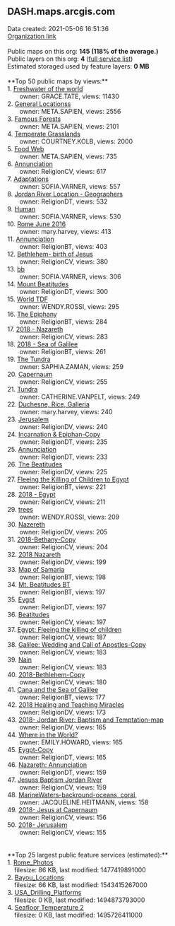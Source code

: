 <h2>DASH.maps.arcgis.com</h2> Data created: 2021-05-06 16:51:36 <br /><a target='new' href='https://DASH.maps.arcgis.com'>Organization link</a><br /><br />Public maps on this org: <b>145 (118% of the average.)</b><br />Public layers on this org: <b>4 </b>(<a target='new' href='https://services.arcgis.com/dRlnI3MlhkrHbz87/ArcGIS/rest/services'>full service list</a>)<br />Estimated storaged used by feature layers: <b>0 MB</b><br /><br />**Top 50 public maps by views:**<br />  1. <a target='new' href='https://www.arcgis.com/home/item.html?id=664d7b7b56ea43808aee4d3f7d42f14d'>Freshwater of the world</a> <br />  &nbsp;&nbsp;&nbsp;&nbsp; &nbsp;&nbsp;owner: GRACE.TATE, views: 11430<br />  2. <a target='new' href='https://www.arcgis.com/home/item.html?id=29a3416cbaa240889e57cc65f9252802'>General Locationss</a> <br />  &nbsp;&nbsp;&nbsp;&nbsp; &nbsp;&nbsp;owner: META.SAPIEN, views: 2556<br />  3. <a target='new' href='https://www.arcgis.com/home/item.html?id=9e8f80bb2516463d96a559ff59f061bc'>Famous Forests</a> <br />  &nbsp;&nbsp;&nbsp;&nbsp; &nbsp;&nbsp;owner: META.SAPIEN, views: 2101<br />  4. <a target='new' href='https://www.arcgis.com/home/item.html?id=a8d7b356159d468eb7669476e08a42ef'>Temperate Grasslands</a> <br />  &nbsp;&nbsp;&nbsp;&nbsp; &nbsp;&nbsp;owner: COURTNEY.KOLB, views: 2000<br />  5. <a target='new' href='https://www.arcgis.com/home/item.html?id=1a48d2adca9346408d9d99a719480fab'>Food Web</a> <br />  &nbsp;&nbsp;&nbsp;&nbsp; &nbsp;&nbsp;owner: META.SAPIEN, views: 735<br />  6. <a target='new' href='https://www.arcgis.com/home/item.html?id=1ed0471291cc42158a0747a9f8b77efb'>Annunciation </a> <br />  &nbsp;&nbsp;&nbsp;&nbsp; &nbsp;&nbsp;owner: ReligionCV, views: 617<br />  7. <a target='new' href='https://www.arcgis.com/home/item.html?id=d1d72cdb158a45268acf004d8485fbdf'>Adaptations</a> <br />  &nbsp;&nbsp;&nbsp;&nbsp; &nbsp;&nbsp;owner: SOFIA.VARNER, views: 557<br />  8. <a target='new' href='https://www.arcgis.com/home/item.html?id=26b9bd09f574439299c9decdadc0cc54'>Jordan River Location - Geographers</a> <br />  &nbsp;&nbsp;&nbsp;&nbsp; &nbsp;&nbsp;owner: ReligionDT, views: 532<br />  9. <a target='new' href='https://www.arcgis.com/home/item.html?id=1eb2d873fc224c20a7cb11d4029d5b26'>Human</a> <br />  &nbsp;&nbsp;&nbsp;&nbsp; &nbsp;&nbsp;owner: SOFIA.VARNER, views: 530<br />  10. <a target='new' href='https://www.arcgis.com/home/item.html?id=d1c1db09ffd14ea0935079e031aea4ce'>Rome June 2016</a> <br />  &nbsp;&nbsp;&nbsp;&nbsp; &nbsp;&nbsp;owner: mary.harvey, views: 413<br />  11. <a target='new' href='https://www.arcgis.com/home/item.html?id=0952984fbfdb43a9aa029702891ee2dd'>Annunciation</a> <br />  &nbsp;&nbsp;&nbsp;&nbsp; &nbsp;&nbsp;owner: ReligionBT, views: 403<br />  12. <a target='new' href='https://www.arcgis.com/home/item.html?id=0a43b07f20804a5a9949e11b6b223e6d'>Bethlehem- birth of Jesus </a> <br />  &nbsp;&nbsp;&nbsp;&nbsp; &nbsp;&nbsp;owner: ReligionCV, views: 380<br />  13. <a target='new' href='https://www.arcgis.com/home/item.html?id=6d2c66cbd8f2463aaf3c04dc8bc701d3'>bb</a> <br />  &nbsp;&nbsp;&nbsp;&nbsp; &nbsp;&nbsp;owner: SOFIA.VARNER, views: 306<br />  14. <a target='new' href='https://www.arcgis.com/home/item.html?id=b4f4d28a8f8d446790d2f610b110ec57'>Mount Beatitudes</a> <br />  &nbsp;&nbsp;&nbsp;&nbsp; &nbsp;&nbsp;owner: ReligionDT, views: 300<br />  15. <a target='new' href='https://www.arcgis.com/home/item.html?id=f493d3d195fe4afbb5b2e20d17c163f9'>World TDF</a> <br />  &nbsp;&nbsp;&nbsp;&nbsp; &nbsp;&nbsp;owner: WENDY.ROSSI, views: 295<br />  16. <a target='new' href='https://www.arcgis.com/home/item.html?id=7195e9887ce04269aae1510ae5cc7340'>The Epiphany</a> <br />  &nbsp;&nbsp;&nbsp;&nbsp; &nbsp;&nbsp;owner: ReligionBT, views: 284<br />  17. <a target='new' href='https://www.arcgis.com/home/item.html?id=90f16b91039143d39f824a908bc7d6f5'>2018 - Nazareth</a> <br />  &nbsp;&nbsp;&nbsp;&nbsp; &nbsp;&nbsp;owner: ReligionCV, views: 283<br />  18. <a target='new' href='https://www.arcgis.com/home/item.html?id=4fd4fb9094c948bd8e458050ac64f747'>2018 - Sea of Galilee</a> <br />  &nbsp;&nbsp;&nbsp;&nbsp; &nbsp;&nbsp;owner: ReligionBT, views: 261<br />  19. <a target='new' href='https://www.arcgis.com/home/item.html?id=59de3d2fe08d4ff6b04f6eb952e2c9cb'>The Tundra</a> <br />  &nbsp;&nbsp;&nbsp;&nbsp; &nbsp;&nbsp;owner: SAPHIA.ZAMAN, views: 259<br />  20. <a target='new' href='https://www.arcgis.com/home/item.html?id=6b1e39acc37c4ce685684cb36f50b234'>Capernaum</a> <br />  &nbsp;&nbsp;&nbsp;&nbsp; &nbsp;&nbsp;owner: ReligionCV, views: 255<br />  21. <a target='new' href='https://www.arcgis.com/home/item.html?id=5628c114c2c94373b49942a17846eada'>Tundra </a> <br />  &nbsp;&nbsp;&nbsp;&nbsp; &nbsp;&nbsp;owner: CATHERINE.VANPELT, views: 249<br />  22. <a target='new' href='https://www.arcgis.com/home/item.html?id=cf87ec56933a4d00aab0d85a2e3b4c94'>Duchesne, Rice, Galleria</a> <br />  &nbsp;&nbsp;&nbsp;&nbsp; &nbsp;&nbsp;owner: mary.harvey, views: 240<br />  23. <a target='new' href='https://www.arcgis.com/home/item.html?id=fa6b4a24b4894a91a7ab1cd73c15c2d9'>Jerusalem</a> <br />  &nbsp;&nbsp;&nbsp;&nbsp; &nbsp;&nbsp;owner: ReligionDV, views: 240<br />  24. <a target='new' href='https://www.arcgis.com/home/item.html?id=8997176ca3bf4f8d9b35a709a5b506b2'>Incarnation & Epiphan-Copy</a> <br />  &nbsp;&nbsp;&nbsp;&nbsp; &nbsp;&nbsp;owner: ReligionDT, views: 235<br />  25. <a target='new' href='https://www.arcgis.com/home/item.html?id=352a508b87db423ab5536f5485a1cfb3'>Annunciation</a> <br />  &nbsp;&nbsp;&nbsp;&nbsp; &nbsp;&nbsp;owner: ReligionDT, views: 233<br />  26. <a target='new' href='https://www.arcgis.com/home/item.html?id=069be491d95c46c0b3efa337ae317f08'>The Beatitudes</a> <br />  &nbsp;&nbsp;&nbsp;&nbsp; &nbsp;&nbsp;owner: ReligionDV, views: 225<br />  27. <a target='new' href='https://www.arcgis.com/home/item.html?id=5259e171996941a9aa914932c5a5f14a'>Fleeing the Killing of Children to Egypt</a> <br />  &nbsp;&nbsp;&nbsp;&nbsp; &nbsp;&nbsp;owner: ReligionBT, views: 221<br />  28. <a target='new' href='https://www.arcgis.com/home/item.html?id=9cb54c01ea8945c7b07ad2b7adc64e87'>2018 - Egypt</a> <br />  &nbsp;&nbsp;&nbsp;&nbsp; &nbsp;&nbsp;owner: ReligionCV, views: 211<br />  29. <a target='new' href='https://www.arcgis.com/home/item.html?id=3bd52cd948ee497d8edad555f9aedf9f'>trees</a> <br />  &nbsp;&nbsp;&nbsp;&nbsp; &nbsp;&nbsp;owner: WENDY.ROSSI, views: 209<br />  30. <a target='new' href='https://www.arcgis.com/home/item.html?id=f8252006f46743059cdac1f94583771d'>Nazereth</a> <br />  &nbsp;&nbsp;&nbsp;&nbsp; &nbsp;&nbsp;owner: ReligionDV, views: 205<br />  31. <a target='new' href='https://www.arcgis.com/home/item.html?id=e5d7c280b2174ccd8d789c1182db5df7'>2018-Bethany-Copy</a> <br />  &nbsp;&nbsp;&nbsp;&nbsp; &nbsp;&nbsp;owner: ReligionCV, views: 204<br />  32. <a target='new' href='https://www.arcgis.com/home/item.html?id=30d13136dfb6411ab9b21d6a98c19cc3'>2018 Nazareth</a> <br />  &nbsp;&nbsp;&nbsp;&nbsp; &nbsp;&nbsp;owner: ReligionDV, views: 199<br />  33. <a target='new' href='https://www.arcgis.com/home/item.html?id=0fe4d250b77d4eef8e11d171c25d6ff5'>Map of Samaria</a> <br />  &nbsp;&nbsp;&nbsp;&nbsp; &nbsp;&nbsp;owner: ReligionBT, views: 198<br />  34. <a target='new' href='https://www.arcgis.com/home/item.html?id=4bf025dfbab8405b98d1f43d7ce6d476'>Mt. Beatitudes BT</a> <br />  &nbsp;&nbsp;&nbsp;&nbsp; &nbsp;&nbsp;owner: ReligionBT, views: 197<br />  35. <a target='new' href='https://www.arcgis.com/home/item.html?id=cab34d0d06004129963d6183a57a6e72'>Eygpt</a> <br />  &nbsp;&nbsp;&nbsp;&nbsp; &nbsp;&nbsp;owner: ReligionDT, views: 197<br />  36. <a target='new' href='https://www.arcgis.com/home/item.html?id=647ce598ff2048c68e1f2dda0c65fa51'>Beatitudes</a> <br />  &nbsp;&nbsp;&nbsp;&nbsp; &nbsp;&nbsp;owner: ReligionCV, views: 197<br />  37. <a target='new' href='https://www.arcgis.com/home/item.html?id=955928b31b6341b1b4daebf91799cce9'>Egypt: Fleeing the killing of children </a> <br />  &nbsp;&nbsp;&nbsp;&nbsp; &nbsp;&nbsp;owner: ReligionCV, views: 187<br />  38. <a target='new' href='https://www.arcgis.com/home/item.html?id=1045127dc96045b2b93fb2503a20a85f'>Galilee: Wedding and Call of Apostles-Copy</a> <br />  &nbsp;&nbsp;&nbsp;&nbsp; &nbsp;&nbsp;owner: ReligionCV, views: 183<br />  39. <a target='new' href='https://www.arcgis.com/home/item.html?id=d336747358224ee49afa4a8e813e80f9'>Nain</a> <br />  &nbsp;&nbsp;&nbsp;&nbsp; &nbsp;&nbsp;owner: ReligionCV, views: 183<br />  40. <a target='new' href='https://www.arcgis.com/home/item.html?id=efc5e31cad7841dabf142a1d13753d28'>2018-Bethlehem-Copy</a> <br />  &nbsp;&nbsp;&nbsp;&nbsp; &nbsp;&nbsp;owner: ReligionCV, views: 180<br />  41. <a target='new' href='https://www.arcgis.com/home/item.html?id=85a974ff605f4322bbc9c0bf4259d440'>Cana and the Sea of Galilee</a> <br />  &nbsp;&nbsp;&nbsp;&nbsp; &nbsp;&nbsp;owner: ReligionBT, views: 177<br />  42. <a target='new' href='https://www.arcgis.com/home/item.html?id=376b76ae7673465ea5f1a47d21f1df2b'>2018 Healing and Teaching Miracles </a> <br />  &nbsp;&nbsp;&nbsp;&nbsp; &nbsp;&nbsp;owner: ReligionDV, views: 173<br />  43. <a target='new' href='https://www.arcgis.com/home/item.html?id=b70fe7d2fecd431b9e48fb46d3e9903d'>2018- Jordan River: Baptism and Temptation-map</a> <br />  &nbsp;&nbsp;&nbsp;&nbsp; &nbsp;&nbsp;owner: ReligionDV, views: 165<br />  44. <a target='new' href='https://www.arcgis.com/home/item.html?id=b201ecbf0b844618bcc539f260f393cc'>Where in the World?</a> <br />  &nbsp;&nbsp;&nbsp;&nbsp; &nbsp;&nbsp;owner: EMILY.HOWARD, views: 165<br />  45. <a target='new' href='https://www.arcgis.com/home/item.html?id=ea590696e56f435d897bcb5356c6659c'>Eygpt-Copy</a> <br />  &nbsp;&nbsp;&nbsp;&nbsp; &nbsp;&nbsp;owner: ReligionDT, views: 165<br />  46. <a target='new' href='https://www.arcgis.com/home/item.html?id=6acb5710db644a87a9040b916262b4e0'>Nazareth: Annunciation</a> <br />  &nbsp;&nbsp;&nbsp;&nbsp; &nbsp;&nbsp;owner: ReligionDT, views: 159<br />  47. <a target='new' href='https://www.arcgis.com/home/item.html?id=bfefcb63b7df4d3a846d843922776cd2'>Jesuss Baptism Jordan River</a> <br />  &nbsp;&nbsp;&nbsp;&nbsp; &nbsp;&nbsp;owner: ReligionCV, views: 159<br />  48. <a target='new' href='https://www.arcgis.com/home/item.html?id=011bfd6d8d0c4db7a0f7e1c20a762e16'>MarineWaters-backround-oceans, coral,</a> <br />  &nbsp;&nbsp;&nbsp;&nbsp; &nbsp;&nbsp;owner: JACQUELINE.HEITMANN, views: 158<br />  49. <a target='new' href='https://www.arcgis.com/home/item.html?id=e68dc29bb5bf4ed78740ae7fbdc15116'>2018- Jesus at Capernaum</a> <br />  &nbsp;&nbsp;&nbsp;&nbsp; &nbsp;&nbsp;owner: ReligionCV, views: 156<br />  50. <a target='new' href='https://www.arcgis.com/home/item.html?id=0e14ba4fb71e4267a72b812547412795'>2018- Jerusalem </a> <br />  &nbsp;&nbsp;&nbsp;&nbsp; &nbsp;&nbsp;owner: ReligionCV, views: 155<br /><br /><br />**Top 25 largest public feature services (estimated):**<br /> 1. <a target='new' href='https://www.arcgis.com/home/item.html?id=9b3e68802b104dafa1b78027df3f4729'>Rome_Photos</a><br /> &nbsp;&nbsp;&nbsp;&nbsp;filesize: 86 KB, last modified: 1477419891000<br /> 2. <a target='new' href='https://www.arcgis.com/home/item.html?id=ac9a77296e89445a8e03bb9243c60bed'>Bayou_Locations</a><br /> &nbsp;&nbsp;&nbsp;&nbsp;filesize: 66 KB, last modified: 1543415267000<br /> 3. <a target='new' href='https://www.arcgis.com/home/item.html?id=ea8fcce80fba48b69855b1fdc773ad7f'>USA_Drilling_Platforms</a><br /> &nbsp;&nbsp;&nbsp;&nbsp;filesize: 0 KB, last modified: 1494873793000<br /> 4. <a target='new' href='https://www.arcgis.com/home/item.html?id=bfcc38a09b194a5ea5335dd69c20dde2'>Seafloor Temperature 2</a><br /> &nbsp;&nbsp;&nbsp;&nbsp;filesize: 0 KB, last modified: 1495726411000<br />